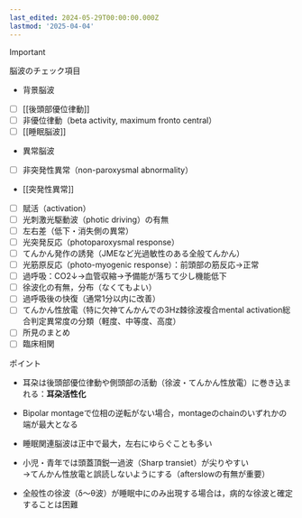 ```yaml
---
last_edited: 2024-05-29T00:00:00.000Z
lastmod: '2025-04-04'
---
```





> [!important]  
> 脳波のチェック項目
> - 背景脳波
> - [ ] [[後頭部優位律動]]
> - [ ] 非優位律動（beta activity, maximum fronto central）
> - [ ] [[睡眠脳波]]
> - 異常脳波
> - [ ] 非突発性異常（non-paroxysmal abnormality）
> -  [[突発性異常]]
> - [ ] 賦活（activation）
> - [ ] 光刺激光駆動波（photic driving）の有無
> - [ ] 左右差（低下・消失側の異常）
> - [ ] 光突発反応（photoparoxysmal response）
> - [ ] てんかん発作の誘発（JMEなど光過敏性のある全般てんかん）
> - [ ] 光筋原反応（photo-myogenic response）：前頭部の筋反応→正常
> - [ ] 過呼吸：CO2↓→血管収縮→予備能が落ちて少し機能低下
> - [ ] 徐波化の有無，分布（なくてもよい）
> - [ ] 過呼吸後の快復（通常1分以内に改善）
> - [ ] てんかん性放電（特に欠神てんかんでの3Hz棘徐波複合mental activation総合判定異常度の分類（軽度、中等度、高度）
> - [ ] 所見のまとめ
> - [ ] 臨床相関  


  

  

  

ポイント

- 耳朶は後頭部優位律動や側頭部の活動（徐波・てんかん性放電）に巻き込まれる：**耳朶活性化**
- Bipolar montageで位相の逆転がない場合，montageのchainのいずれかの端が最大となる
- 睡眠関連脳波は正中で最大，左右にゆらぐことも多い
- 小児・青年では頭蓋頂鋭一過波（Sharp transiet）が尖りやすい  
    →てんかん性放電と誤読しないようにする（afterslowの有無が重要）  
    
- 全般性の徐波（δ～θ波）が睡眠中にのみ出現する場合は，病的な徐波と確定することは困難
